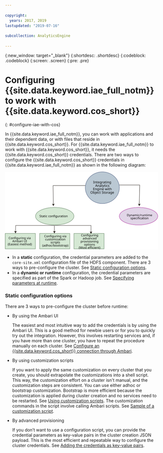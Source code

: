 ```yaml
---

copyright:
  years: 2017, 2019
lastupdated: "2019-07-16"

subcollection: AnalyticsEngine

---
```


<!-- Attribute definitions -->
{:new_window: target="_blank"}
{:shortdesc: .shortdesc}
{:codeblock: .codeblock}
{:screen: .screen}
{:pre: .pre}

# Configuring {{site.data.keyword.iae_full_notm}} to work with {{site.data.keyword.cos_short}}
{: #configure-iae-with-cos}

In {{site.data.keyword.iae_full_notm}}, you can work with  applications and their dependent data, or with files that reside in {{site.data.keyword.cos_short}}. For {{site.data.keyword.iae_full_notm}} to work with  {{site.data.keyword.cos_short}}, it needs the {{site.data.keyword.cos_short}} credentials. There are two ways to configure the {{site.data.keyword.cos_short}} credentials in {{site.data.keyword.iae_full_notm}} as shown in the following diagram:

![Integrating {{site.data.keyword.cos_short}} and {{site.data.keyword.iae_full_notm}}](images/integrating-cos-and-iae.svg)

- In a **static** configuration, the credential parameters are added to the `core-site.xml` configuration file of the HDFS component. There are 3 ways to pre-configure the cluster. See [Static configuration options](#static-configuration-options).
- In a **dynamic or runtime** configuration, the credential parameters are specified as part of the Spark or Hadoop job. See [Specifying parameters at runtime](/docs/AnalyticsEngine?topic=AnalyticsEngine-specify-props-runtime).

### Static configuration options

There are 3 ways to pre-configure the cluster before runtime:

- By using the Ambari UI

  The easiest and most intuitive way to add the credentials is by using the Ambari UI. This is a good method for newbie users or for you to quickly try out the integration. However, this involves restarting services and, if you have more than one cluster, you have to repeat the procedure manually on each cluster. See [Configure an {{site.data.keyword.cos_short}} connection through Ambari](/docs/AnalyticsEngine?topic=AnalyticsEngine-config-cos-ambari).
- By using customization scripts

  If you want to apply the same customization on every cluster that you create, you should extrapolate the customizations into a shell script. This way, the customization effort on a cluster isn't manual, and the customization steps are consistent. You can use either adhoc or bootstrap customization. Bootstrap is more efficient because the customization is applied during cluster creation and no services need to be restarted. See [Using customization scripts](/docs/AnalyticsEngine?topic=AnalyticsEngine-cust-cluster). The customization commands in the script involve calling Ambari scripts. See [Sample of a customization script](/docs/AnalyticsEngine?topic=AnalyticsEngine-cust-cluster-script).
- By advanced provisioning

  If you don’t want to use a configuration script, you can provide the credential parameters as key-value pairs in the cluster creation JSON payload. This is the most efficient and repeatable way to configure the cluster credentials. See [Adding the credentials as key-value pairs](/docs/AnalyticsEngine?topic=AnalyticsEngine-advanced-provisioning-options#sample-ii-associate-cloud-object-storage-during-cluster-creation-using-iam-style-authentication).
